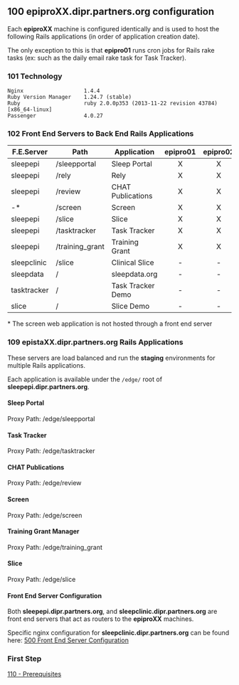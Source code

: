 ## 100 epiproXX.dipr.partners.org configuration

Each **epiproXX** machine is configured identically and is used to host the following Rails applications (in order of application creation date).

The only exception to this is that **epipro01** runs cron jobs for Rails rake tasks (ex: such as the daily email rake task for Task Tracker).

### 101 Technology

```
Nginx                   1.4.4
Ruby Version Manager    1.24.7 (stable)
Ruby                    ruby 2.0.0p353 (2013-11-22 revision 43784) [x86_64-linux]
Passenger               4.0.27
```

### 102 Front End Servers to Back End Rails Applications

| F.E.Server    | Path            | Application       |   epipro01   |   epipro02   |   epipro03   |   epipro04   | tasktracker  |    slice     |  sleepdata   |
| ------------- | --------------- | ----------------- |:------------:|:------------:|:------------:|:------------:|:------------:|:------------:|:------------:|
| sleepepi      | /sleepportal    | Sleep Portal      |      X       |      X       |      -       |      -       |      -       |      -       |      -       |
| sleepepi      | /rely           | Rely              |      X       |      X       |      -       |      -       |      -       |      -       |      -       |
| sleepepi      | /review         | CHAT Publications |      X       |      X       |      -       |      -       |      -       |      -       |      -       |
| -*            | /screen         | Screen            |      X       |      X       |      -       |      -       |      -       |      -       |      -       |
| sleepepi      | /slice          | Slice             |      X       |      X       |      -       |      -       |      -       |      -       |      -       |
| sleepepi      | /tasktracker    | Task Tracker      |      X       |      X       |      -       |      -       |      -       |      -       |      -       |
| sleepepi      | /training_grant | Training Grant    |      X       |      X       |      -       |      -       |      -       |      -       |      -       |
| sleepclinic   | /slice          | Clinical Slice    |      -       |      -       |      X       |      X       |      -       |      -       |      -       |
| sleepdata     | /               | sleepdata.org     |      -       |      -       |      -       |      -       |      -       |      -       |      X       |
| tasktracker   | /               | Task Tracker Demo |      -       |      -       |      -       |      -       |      X       |      -       |      -       |
| slice         | /               | Slice Demo        |      -       |      -       |      -       |      -       |      -       |      X       |      -       |

\* The screen web application is not hosted through a front end server

### 109 epistaXX.dipr.partners.org Rails Applications

These servers are load balanced and run the **staging** environments for multiple Rails applications.

Each application is available under the `/edge/` root of **sleepepi.dipr.partners.org**.

#### Sleep Portal

Proxy Path: /edge/sleepportal

#### Task Tracker

Proxy Path: /edge/tasktracker

#### CHAT Publications

Proxy Path: /edge/review

#### Screen

Proxy Path: /edge/screen

#### Training Grant Manager

Proxy Path: /edge/training_grant

#### Slice

Proxy Path: /edge/slice


#### Front End Server Configuration

Both **sleepepi.dipr.partners.org**, and **sleepclinic.dipr.partners.org** are front end servers that act as routers to the **epiproXX** machines.

Specific nginx configuration for **sleepclinic.dipr.partners.org** can be found here: [500 Front End Server Configuration](https://github.com/sleepepi/sleepepi/blob/master/virtual-machines/500-front-end-server-configuration.md)


### First Step

[110 - Prerequisites](https://github.com/sleepepi/sleepepi/tree/master/virtual-machines/110-prerequisites.md)

